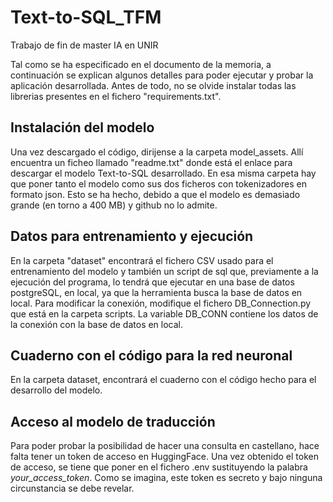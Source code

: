 # Text-to-SQL_TFM
Trabajo de fin de master IA en UNIR

Tal como se ha especificado en el documento de la memoria, a continuación se explican algunos detalles para poder ejecutar y probar la aplicación desarrollada. Antes de todo, no se olvide instalar todas las librerias presentes en el fichero "requirements.txt".

## Instalación del modelo
Una vez descargado el código, dirijense a la carpeta model_assets. Allí encuentra un ficheo llamado "readme.txt" donde está el enlace para descargar el modelo Text-to-SQL desarrollado. En esa misma carpeta hay que poner tanto el modelo como sus dos ficheros con tokenizadores en formato json. Esto se ha hecho, debido a que el modelo es demasiado grande (en torno a 400 MB) y github no lo admite.

## Datos para entrenamiento y ejecución
En la carpeta "dataset" encontrará el fichero CSV usado para el entrenamiento del modelo y también un script de sql que, previamente a la ejecución del programa, lo tendrá que ejecutar en una base de datos postgreSQL, en local, ya que la herramienta busca la base de datos en local. Para modificar la conexión, modifique el fichero DB_Connection.py que está en la carpeta scripts. La variable DB_CONN contiene los datos de la conexión con la base de datos en local.

## Cuaderno con el código para la red neuronal
En la carpeta dataset, encontrará el cuaderno con el código hecho para el desarrollo del modelo.

## Acceso al modelo de traducción
Para poder probar la posibilidad de hacer una consulta en castellano, hace falta tener un token de acceso en HuggingFace. Una vez obtenido el token de acceso, se tiene que poner en el fichero .env sustituyendo la palabra <i>your_access_token</i>. Como se imagina, este token es secreto y bajo ninguna circunstancia se debe revelar.